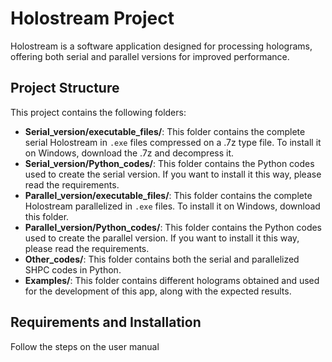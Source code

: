 # Holostream Project

Holostream is a software application designed for processing holograms, offering both serial and parallel versions for improved performance.

## Project Structure

This project contains the following folders:

- **Serial_version/executable_files/**: This folder contains the complete serial Holostream in `.exe` files compressed on a .7z type file. To install it on Windows, download the .7z and decompress it.
- **Serial_version/Python_codes/**: This folder contains the Python codes used to create the serial version. If you want to install it this way, please read the requirements.
- **Parallel_version/executable_files/**: This folder contains the complete Holostream parallelized in `.exe` files. To install it on Windows, download this folder.
- **Parallel_version/Python_codes/**: This folder contains the Python codes used to create the parallel version. If you want to install it this way, please read the requirements.
- **Other_codes/**: This folder contains both the serial and parallelized SHPC codes in Python.
- **Examples/**: This folder contains different holograms obtained and used for the development of this app, along with the expected results.

## Requirements and Installation

Follow the steps on the user manual
